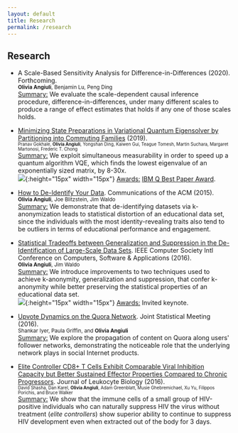 ```yaml
---
layout: default
title: Research
permalink: /research
---
```

## Research

* A Scale-Based Sensitivity Analysis for Difference-in-Differences (2020). Forthcoming.  
<sup>**Olivia Angiuli**, Benjamin Lu, Peng Ding</sup>  
<u>Summary:</u> We evaluate the scale-dependent causal inference procedure, difference-in-differences, under many different scales to produce a range of effect estimates that holds if any one of those scales holds.

* [Minimizing State Preparations in Variational Quantum Eigensolver by Partitioning into Commuting Families](https://arxiv.org/abs/1907.13623) (2019).  
<sup><sup>Pranav Gokhale, **Olivia Angiuli**, Yongshan Ding, Kaiwen Gui, Teague Tomesh, Martin Suchara, Margaret Martonosi, Frederic T. Chong</sup></sup>  
<u>Summary:</u> We exploit simultaneous measurability in order to speed up a quantum algorithm VQE, which finds the lowest eigenvalue of an exponentially sized matrix, by 8-30x.  
![](ribbon.png){:height="15px" width="15px"} <u>Awards:</u> [IBM Q Best Paper Award](https://www.ibm.com/blogs/research/2020/03/2019-ibmq-awards/).

* [How to De-Identify Your Data](https://queue.acm.org/detail.cfm?id=2838930). Communications of the ACM (2015).  
<sup>**Olivia Angiuli**, Joe Blitzstein, Jim Waldo</sup>  
<u>Summary:</u> We demonstrate that de-identifying datasets via k-anonymization leads to statistical distortion of an educational data set, since the individuals with the most identity-revealing traits also tend to be outliers in terms of educational performance and engagement.

* [Statistical Tradeoffs between Generalization and Suppression in the De-Identification of Large-Scale Data Sets](https://ieeexplore.ieee.org/abstract/document/7552278/). IEEE Computer Society Intl Conference on Computers, Software & Applications (2016).  
<sup>**Olivia Angiuli**, Jim Waldo</sup>  
<u>Summary:</u> We introduce improvements to two techniques used to achieve k-anonymity, generalization and suppression, that confer k-anonymity while better preserving the statistical properties of an educational data set.  
![](ribbon.png){:height="15px" width="15px"} <u>Awards:</u> Invited keynote.

* [Upvote Dynamics on the Quora Network](https://www.quora.com/q/quoradata/Upvote-Dynamics-on-the-Quora-Network). Joint Statistical Meeting (2016).  
<sup>Shankar Iyer, Paula Griffin, and **Olivia Angiuli**</sup>  
<u>Summary:</u> We explore the propagation of content on Quora along users' follower networks, demonstrating the noticeable role that the underlying network plays in social Internet products.

* [Elite Controller CD8+ T Cells Exhibit Comparable Viral Inhibition Capacity but Better Sustained Effector Properties Compared to Chronic Progressors](https://www.ncbi.nlm.nih.gov/pubmed/27406996). Journal of Leukocyte Biology (2016).  
<sup><sup>David Shasha, Dan Karel, **Olivia Angiuli**, Adam Greenblatt, Musie Ghebremichael, Xu Yu, Filippos Porichis, and Bruce Walker</sup></sup>  
<u>Summary:</u> We show that the immune cells of a small group of HIV-positive individuals who can naturally suppress HIV the virus without treatment (_elite controllers_) show superior ability to continue to suppress HIV development even when extracted out of the body for 3 days.